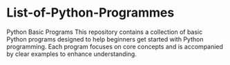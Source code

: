# List-of-Python-Programmes
Python Basic Programs This repository contains a collection of basic Python programs designed to help beginners get started with Python programming. Each program focuses on core concepts and is accompanied by clear examples to enhance understanding.
